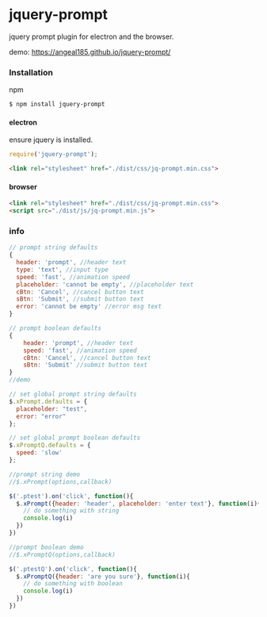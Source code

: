 # jquery-prompt
jquery prompt plugin for electron and the browser.

demo: https://angeal185.github.io/jquery-prompt/

### Installation

npm

```sh
$ npm install jquery-prompt
```

#### electron
ensure jquery is installed.
```js
require('jquery-prompt');
```
```html
<link rel="stylesheet" href="./dist/css/jq-prompt.min.css">
```

#### browser

```html
<link rel="stylesheet" href="./dist/css/jq-prompt.min.css">
<script src="./dist/js/jq-prompt.min.js">
```

### info


```js
// prompt string defaults
{
  header: 'prompt', //header text
  type: 'text', //input type
  speed: 'fast', //animation speed
  placeholder: 'cannot be empty', //placeholder text
  cBtn: 'Cancel', //cancel button text
  sBtn: 'Submit', //submit button text
  error: 'cannot be empty' //error msg text
}

// prompt boolean defaults
{
    header: 'prompt', //header text
    speed: 'fast', //animation speed
    cBtn: 'Cancel', //cancel button text
    sBtn: 'Submit' //submit button text
}
//demo

// set global prompt string defaults
$.xPrompt.defaults = {
  placeholder: "test",
  error: "error"
};

// set global prompt boolean defaults
$.xPromptQ.defaults = {
  speed: 'slow'
};

//prompt string demo
//$.xPrompt(options,callback)

$('.ptest').on('click', function(){
  $.xPrompt({header: 'header', placeholder: 'enter text'}, function(i){
    // do something with string
    console.log(i)
  })
})

//prompt boolean demo
//$.xPromptQ(options,callback)

$('.ptestQ').on('click', function(){
  $.xPromptQ({header: 'are you sure'}, function(i){
    // do something with boolean
    console.log(i)
  })
})

```
